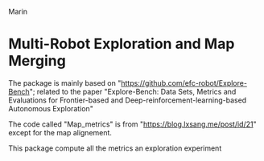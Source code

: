 Marin
# Multi-Robot Exploration and Map Merging

The package is mainly based on "https://github.com/efc-robot/Explore-Bench"; related to the paper  "Explore-Bench: Data Sets, Metrics and Evaluations for Frontier-based and Deep-reinforcement-learning-based Autonomous Exploration" 

The code called "Map_metrics" is from "https://blog.lxsang.me/post/id/21" except for the map alignement. 

This package compute all the metrics an exploration experiment
